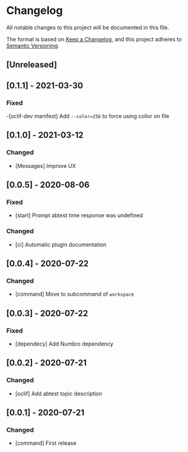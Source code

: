 # Changelog
All notable changes to this project will be documented in this file.

The format is based on [Keep a Changelog](https://keepachangelog.com/en/1.0.0/),
and this project adheres to [Semantic Versioning](https://semver.org/spec/v2.0.0.html).

## [Unreleased]

## [0.1.1] - 2021-03-30

### Fixed

-[oclif-dev manifest] Add `--color=256` to force using collor on file
## [0.1.0] - 2021-03-12

### Changed

- [Messages] Improve UX

## [0.0.5] - 2020-08-06
### Fixed
- [start] Prompt abtest time response was undefined

### Changed
- [ci] Automatic plugin documentation

## [0.0.4] - 2020-07-22
### Changed
- [command] Move to subcommand of `workspace`

## [0.0.3] - 2020-07-22
### Fixed
- [dependecy] Add Numbro dependency

## [0.0.2] - 2020-07-21
### Changed
- [oclif] Add abtest topic description

## [0.0.1] - 2020-07-21

### Changed
- [command] First release

